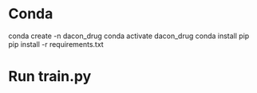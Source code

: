# Conda
conda create -n dacon_drug
conda activate dacon_drug
conda install pip
pip install -r requirements.txt

# Run train.py
